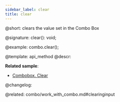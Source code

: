 ```yaml
---
sidebar_label: clear
title: clear
---          
```


@short: clears the value set in the Combo Box

@signature: clear(): void;

@example:
combo.clear();

@template: api_method
@descr:

**Related sample**:
- [Combobox. Clear](https://snippet.dhtmlx.com/omlrtmj7)

@changelog:

@related: combo/work_with_combo.md#clearinginput
